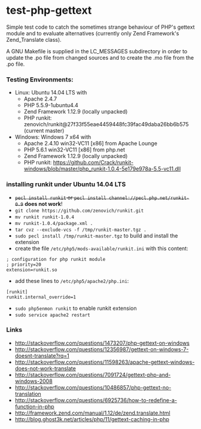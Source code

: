 test-php-gettext
================

Simple test code to catch the sometimes strange behaviour of PHP's gettext module
and to evaluate alternatives (currently only Zend Framework's Zend_Translate class).

A GNU Makefile is supplied in the LC_MESSAGES subdirectory in order to update the
.po file from changed sources and to create the .mo file from the .po file.

### Testing Environments: ###
  - Linux: Ubuntu 14.04 LTS with
    - Apache 2.4.7
    - PHP 5.5.9-1ubuntu4.4
    - Zend Framework 1.12.9 (locally unpacked)
    - PHP runkit: zenovich/runkit@27f33f55eae4459448fc39fac49daba26bb6b575 (current master)
  - Windows: Windows 7 x64 with
    - Apache 2.4.10 win32-VC11 [x86] from Apache Lounge
    - PHP 5.6.1 win32-VC11 [x86] from php.net
    - Zend Framework 1.12.9 (locally unpacked)
    - PHP runkit: https://github.com/Crack/runkit-windows/blob/master/php_runkit-1.0.4-5e179e978a-5.5-vc11.dll

### installing runkit under Ubuntu 14.04 LTS ###
 - ~~`pecl install runkit` or `pecl install channel://pecl.php.net/runkit-0.9`~~ **does not work**!
 - `git clone https://github.com/zenovich/runkit.git`
 - `mv runkit runkit-1.0.4`
 - `mv runkit-1.0.4/package.xml .`
 - `tar cvz --exclude-vcs -f /tmp/runkit-master.tgz .`
 - `sudo pecl install /tmp/runkit-master.tgz` to build and install the extension
 - create the file `/etc/php5/mods-available/runkit.ini` with this content:
 
```
; configuration for php runkit module
; priority=20
extension=runkit.so
```

  - add these lines to `/etc/php5/apache2/php.ini`:

```
[runkit]
runkit.internal_override=1
```

 - `sudo php5enmon runkit` to enable runkit extension
 - `sudo service apache2 restart`

### Links ###
 - http://stackoverflow.com/questions/1473207/php-gettext-on-windows
 - http://stackoverflow.com/questions/12356987/gettext-on-windows-7-doesnt-translate?rq=1
 - http://stackoverflow.com/questions/11598263/apache-gettext-windows-does-not-work-translate
 - http://stackoverflow.com/questions/7091724/gettext-php-and-windows-2008
 - http://stackoverflow.com/questions/10486857/php-gettext-no-translation
 - http://stackoverflow.com/questions/6925736/how-to-redefine-a-function-in-php
 - http://framework.zend.com/manual/1.12/de/zend.translate.html
 - http://blog.ghost3k.net/articles/php/11/gettext-caching-in-php
